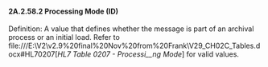 #### 2A.2.58.2 Processing Mode (ID)

Definition: A value that defines whether the message is part of an archival process or an initial load. Refer to file:///E:\V2\v2.9%20final%20Nov%20from%20Frank\V29_CH02C_Tables.docx#HL70207[_HL7 Table 0207 - Processi__ng Mode_] for valid values.
